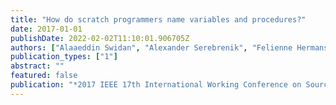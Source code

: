 ```yaml
---
title: "How do scratch programmers name variables and procedures?"
date: 2017-01-01
publishDate: 2022-02-02T11:10:01.906705Z
authors: ["Alaaeddin Swidan", "Alexander Serebrenik", "Felienne Hermans"]
publication_types: ["1"]
abstract: ""
featured: false
publication: "*2017 IEEE 17th International Working Conference on Source Code Analysis and Manipulation (SCAM)*"
---
```


